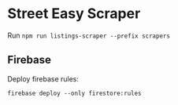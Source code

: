 # Street Easy Scraper

Run `npm run listings-scraper --prefix scrapers` 

## Firebase

Deploy firebase rules:

`firebase deploy --only firestore:rules`
